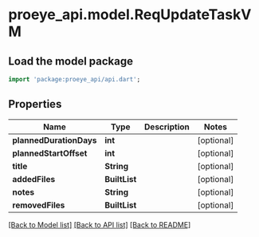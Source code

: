 # proeye_api.model.ReqUpdateTaskVM

## Load the model package
```dart
import 'package:proeye_api/api.dart';
```

## Properties
Name | Type | Description | Notes
------------ | ------------- | ------------- | -------------
**plannedDurationDays** | **int** |  | [optional] 
**plannedStartOffset** | **int** |  | [optional] 
**title** | **String** |  | [optional] 
**addedFiles** | **BuiltList<String>** |  | [optional] 
**notes** | **String** |  | [optional] 
**removedFiles** | **BuiltList<String>** |  | [optional] 

[[Back to Model list]](../README.md#documentation-for-models) [[Back to API list]](../README.md#documentation-for-api-endpoints) [[Back to README]](../README.md)


